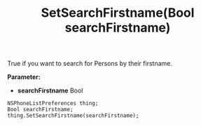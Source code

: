 ﻿---
uid: crmscript_ref_NSPhoneListPreferences_SetSearchFirstname
title: SetSearchFirstname(Bool searchFirstname)
intellisense: NSPhoneListPreferences.SetSearchFirstname
keywords: NSPhoneListPreferences, GetSearchFirstname
so.topic: reference
---

True if you want to search for Persons by their firstname.

**Parameter:** 
 - **searchFirstname** Bool

```crmscript
NSPhoneListPreferences thing;
Bool searchFirstname;
thing.SetSearchFirstname(searchFirstname);
```

